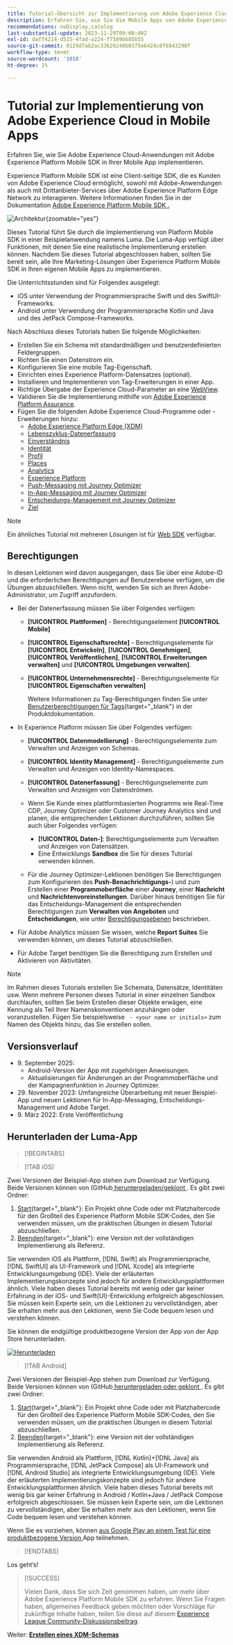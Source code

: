 ```yaml
---
title: Tutorial-Übersicht zur Implementierung von Adobe Experience Cloud in Mobile Apps
description: Erfahren Sie, wie Sie die Mobile Apps von Adobe Experience Cloud implementieren. Dieses Tutorial führt Sie durch eine Implementierung von Experience Cloud-Programmen in einer Swift-Beispiel-App.
recommendations: noDisplay,catalog
last-substantial-update: 2023-11-29T00:00:00Z
exl-id: daff4214-d515-4fad-a224-f7589b685b55
source-git-commit: 9129d7ab2ac33626240b0375e6424c0f6943290f
workflow-type: tm+mt
source-wordcount: '1018'
ht-degree: 1%

---
```


# Tutorial zur Implementierung von Adobe Experience Cloud in Mobile Apps

Erfahren Sie, wie Sie Adobe Experience Cloud-Anwendungen mit Adobe Experience Platform Mobile SDK in Ihrer Mobile App implementieren.

Experience Platform Mobile SDK ist eine Client-seitige SDK, die es Kunden von Adobe Experience Cloud ermöglicht, sowohl mit Adobe-Anwendungen als auch mit Drittanbieter-Services über Adobe Experience Platform Edge Network zu interagieren. Weitere Informationen finden Sie in der Dokumentation [ Adobe Experience Platform Mobile SDK .](https://developer.adobe.com/client-sdks/home/)

![Architektur](assets/architecture.png){zoomable="yes"}


Dieses Tutorial führt Sie durch die Implementierung von Platform Mobile SDK in einer Beispielanwendung namens Luma. Die Luma-App verfügt über Funktionen, mit denen Sie eine realistische Implementierung erstellen können. Nachdem Sie dieses Tutorial abgeschlossen haben, sollten Sie bereit sein, alle Ihre Marketing-Lösungen über Experience Platform Mobile SDK in Ihren eigenen Mobile Apps zu implementieren.

Die Unterrichtsstunden sind für Folgendes ausgelegt:

* iOS unter Verwendung der Programmiersprache Swift und des SwiftUI-Frameworks.
* Android unter Verwendung der Programmiersprache Kotlin und Java und des JetPack Compose-Frameworks.

Nach Abschluss dieses Tutorials haben Sie folgende Möglichkeiten:

* Erstellen Sie ein Schema mit standardmäßigen und benutzerdefinierten Feldergruppen.
* Richten Sie einen Datenstrom ein.
* Konfigurieren Sie eine mobile Tag-Eigenschaft.
* Einrichten eines Experience Platform-Datensatzes (optional).
* Installieren und Implementieren von Tag-Erweiterungen in einer App.
* Richtige Übergabe der Experience Cloud-Parameter an eine [WebView](web-views.md).
* Validieren Sie die Implementierung mithilfe von [Adobe Experience Platform Assurance](assurance.md).
* Fügen Sie die folgenden Adobe Experience Cloud-Programme oder -Erweiterungen hinzu:
   * [Adobe Experience Platform Edge (XDM)](events.md)
   * [Lebenszyklus-Datenerfassung](lifecycle-data.md)
   * [Einverständnis](consent.md)
   * [Identität](identity.md)
   * [Profil](profile.md)
   * [Places](places.md)
   * [Analytics](analytics.md)
   * [Experience Platform](platform.md)
   * [Push-Messaging mit Journey Optimizer](journey-optimizer-push.md)
   * [In-App-Messaging mit Journey Optimizer](journey-optimizer-inapp.md)
   * [Entscheidungs-Management mit Journey Optimizer](journey-optimizer-offers.md)
   * [Ziel](target.md)


>[!NOTE]
>
>Ein ähnliches Tutorial mit mehreren Lösungen ist für [Web SDK](../tutorial-web-sdk/overview.md) verfügbar.

## Berechtigungen

In diesen Lektionen wird davon ausgegangen, dass Sie über eine Adobe-ID und die erforderlichen Berechtigungen auf Benutzerebene verfügen, um die Übungen abzuschließen. Wenn nicht, wenden Sie sich an Ihren Adobe-Administrator, um Zugriff anzufordern.

* Bei der Datenerfassung müssen Sie über Folgendes verfügen:
   * **[!UICONTROL Plattformen]** - Berechtigungselement **[!UICONTROL Mobile]**
   * **[!UICONTROL Eigenschaftsrechte]** - Berechtigungselemente für **[!UICONTROL Entwickeln]**, **[!UICONTROL Genehmigen]**, **[!UICONTROL Veröffentlichen]**, **[!UICONTROL Erweiterungen verwalten]** und **[!UICONTROL Umgebungen verwalten]**.
   * **[!UICONTROL Unternehmensrechte]** - Berechtigungselemente für **[!UICONTROL Eigenschaften verwalten]**

     Weitere Informationen zu Tag-Berechtigungen finden Sie unter [Benutzerberechtigungen für Tags](https://experienceleague.adobe.com/de/docs/experience-platform/tags/admin/user-permissions){target="_blank"} in der Produktdokumentation.
* In Experience Platform müssen Sie über Folgendes verfügen:
   * **[!UICONTROL Datenmodellierung]** - Berechtigungselemente zum Verwalten und Anzeigen von Schemas.
   * **[!UICONTROL Identity Management]** - Berechtigungselemente zum Verwalten und Anzeigen von Identity-Namespaces.
   * **[!UICONTROL Datenerfassung]** - Berechtigungselemente zum Verwalten und Anzeigen von Datenströmen.

   * Wenn Sie Kunde eines plattformbasierten Programms wie Real-Time CDP, Journey Optimizer oder Customer Journey Analytics sind und planen, die entsprechenden Lektionen durchzuführen, sollten Sie auch über Folgendes verfügen:
      * **[!UICONTROL Daten-]**: Berechtigungselemente zum Verwalten und Anzeigen von Datensätzen.
      * Eine Entwicklungs **Sandbox** die Sie für dieses Tutorial verwenden können.

   * Für die Journey Optimizer-Lektionen benötigen Sie Berechtigungen zum Konfigurieren des **Push-Benachrichtigungs-**) und zum Erstellen einer **Programmoberfläche** einer **Journey**, einer **Nachricht** und **Nachrichtenvoreinstellungen**. Darüber hinaus benötigen Sie für das Entscheidungs-Management die entsprechenden Berechtigungen zum **Verwalten von Angeboten** und **Entscheidungen**, wie unter [Berechtigungsebenen](https://experienceleague.adobe.com/de/docs/journey-optimizer/using/access-control/high-low-permissions) beschrieben.

* Für Adobe Analytics müssen Sie wissen, welche **Report Suites** Sie verwenden können, um dieses Tutorial abzuschließen.

* Für Adobe Target benötigen Sie die Berechtigung zum Erstellen und Aktivieren von Aktivitäten.


>[!NOTE]
>
>Im Rahmen dieses Tutorials erstellen Sie Schemata, Datensätze, Identitäten usw. Wenn mehrere Personen dieses Tutorial in einer einzelnen Sandbox durchlaufen, sollten Sie beim Erstellen dieser Objekte erwägen, eine Kennung als Teil Ihrer Namenskonventionen anzuhängen oder voranzustellen. Fügen Sie beispielsweise ` - <your name or initials>` zum Namen des Objekts hinzu, das Sie erstellen sollen.

## Versionsverlauf

* &#x200B;9. September 2025:
   * Android-Version der App mit zugehörigen Anweisungen.
   * Aktualisierungen für Änderungen an der Programmoberfläche und der Kampagnenfunktion in Journey Optimizer.
* &#x200B;29. November 2023: Umfangreiche Überarbeitung mit neuer Beispiel-App und neuen Lektionen für In-App-Messaging, Entscheidungs-Management und Adobe Target.
* &#x200B;9. März 2022: Erste Veröffentlichung

## Herunterladen der Luma-App

>[!BEGINTABS]

>[!TAB iOS]

Zwei Versionen der Beispiel-App stehen zum Download zur Verfügung. Beide Versionen können von (GitHub[ heruntergeladen/geklont ](https://github.com/Adobe-Marketing-Cloud/Luma-iOS-Mobile-App). Es gibt zwei Ordner:

1. [Start](https://github.com/Adobe-Marketing-Cloud/Luma-iOS-Mobile-App){target="_blank"}: Ein Projekt ohne Code oder mit Platzhaltercode für den Großteil des Experience Platform Mobile SDK-Codes, den Sie verwenden müssen, um die praktischen Übungen in diesem Tutorial abzuschließen.
1. [Beenden](https://github.com/Adobe-Marketing-Cloud/Luma-iOS-Mobile-App){target="_blank"}: eine Version mit der vollständigen Implementierung als Referenz.

Sie verwenden iOS als Plattform, [!DNL Swift] als Programmiersprache, [!DNL SwiftUI] als UI-Framework und [!DNL Xcode] als integrierte Entwicklungsumgebung (IDE). Viele der erläuterten Implementierungskonzepte sind jedoch für andere Entwicklungsplattformen ähnlich. Viele haben dieses Tutorial bereits mit wenig oder gar keiner Erfahrung in der iOS- und Swift(UI)-Entwicklung erfolgreich abgeschlossen. Sie müssen kein Experte sein, um die Lektionen zu vervollständigen, aber Sie erhalten mehr aus den Lektionen, wenn Sie Code bequem lesen und verstehen können.

Sie können die endgültige produktbezogene Version der App von der App Store herunterladen.

[![Herunterladen](assets/download-app.svg)](https://apps.apple.com/us/app/luma-app/id6466588487)

>[!TAB Android]

Zwei Versionen der Beispiel-App stehen zum Download zur Verfügung. Beide Versionen können von (GitHub[ heruntergeladen oder geklont ](https://github.com/adobe/Luma-Android). Es gibt zwei Ordner:

1. [Start](https://github.com/adobe/Luma-Android){target="_blank"}: Ein Projekt ohne Code oder mit Platzhaltercode für den Großteil des Experience Platform Mobile SDK-Codes, den Sie verwenden müssen, um die praktischen Übungen in diesem Tutorial abzuschließen.
1. [Beenden](https://github.com/adobe/Luma-Android){target="_blank"}: eine Version mit der vollständigen Implementierung als Referenz.

Sie verwenden Android als Plattform, [!DNL Kotlin]+[!DNL Java] als Programmiersprache, [!DNL JetPack Compose] als UI-Framework und [!DNL Android Studio] als integrierte Entwicklungsumgebung (IDE). Viele der erläuterten Implementierungskonzepte sind jedoch für andere Entwicklungsplattformen ähnlich. Viele haben dieses Tutorial bereits mit wenig bis gar keiner Erfahrung in Android / Kotlin+Java / JetPack Compose erfolgreich abgeschlossen. Sie müssen kein Experte sein, um die Lektionen zu vervollständigen, aber Sie erhalten mehr aus den Lektionen, wenn Sie Code bequem lesen und verstehen können.

Wenn Sie es vorziehen, können [ aus Google Play an einem Test für eine produktbezogene Version ](https://play.google.com/apps/internaltest/4700642199234438150) App teilnehmen.


>[!ENDTABS]

Los geht‘s!

>[!SUCCESS]
>
>Vielen Dank, dass Sie sich Zeit genommen haben, um mehr über Adobe Experience Platform Mobile SDK zu erfahren. Wenn Sie Fragen haben, allgemeines Feedback geben möchten oder Vorschläge für zukünftige Inhalte haben, teilen Sie diese auf diesem [Experience League Community-Diskussionsbeitrag](https://experienceleaguecommunities.adobe.com/t5/adobe-experience-platform-data/tutorial-discussion-implement-adobe-experience-cloud-in-mobile/td-p/443796?profile.language=de).

Weiter: **[Erstellen eines XDM-Schemas](create-schema.md)**
